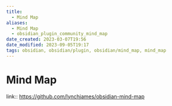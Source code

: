```yaml
---
title:
  - Mind Map
aliases:
  - Mind Map
  - obsidian_plugin_community_mind_map
date_created: 2023-03-07T19:56
date_modified: 2023-09-05T19:17
tags: obsidian, obsidian/plugin, obsidian/mind_map, mind_map
---
```

# Mind Map

link:: <https://github.com/lynchjames/obsidian-mind-map>
